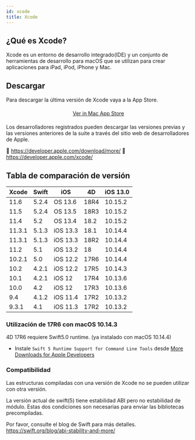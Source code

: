 ```yaml
---
id: xcode
title: Xcode
---
```


## ¿Qué es Xcode?

Xcode es un entorno de desarrollo integrado(IDE) y un conjunto de herramientas de desarrollo para macOS que se utilizan para crear aplicaciones para iPad, iPod, iPhone y Mac.

## Descargar

Para descargar la última versión de Xcode vaya a la App Store.

<div markdown="1" style="text-align: center; margin-top: 20px; margin-bottom: 20px">
<a class="button" href="macappstore://itunes.apple.com/app/id497799835?mt=12">Ver in Mac App Store </a>
</div>

Los desarrolladores registrados pueden descargar las versiones previas y las versiones anteriores de la suite a través del sitio web de desarrolladores de Apple.

🔗 https://developer.apple.com/download/more/ 🔗 https://developer.apple.com/xcode/

## Tabla de comparación de versión

| Xcode  | Swift | iOS      | 4D   | iOS 13.0 |
| ------ | ----- | -------- | ---- | -------- |
| 11.6   | 5.2.4 | OS 13.6  | 18R4 | 10.15.2  |
| 11.5   | 5.2.4 | OS 13.5  | 18R3 | 10.15.2  |
| 11.4   | 5.2   | OS 13.4  | 18.2 | 10.15.2  |
| 11.3.1 | 5.1.3 | iOS 13.3 | 18.1 | 10.14.4  |
| 11.3.1 | 5.1.3 | iOS 13.3 | 18R2 | 10.14.4  |
| 11.2   | 5.1   | iOS 13.2 | 18   | 10.14.4  |
| 10.2.1 | 5.0   | iOS 12.2 | 17R6 | 10.14.4  |
| 10.2   | 4.2.1 | iOS 12.2 | 17R5 | 10.14.3  |
| 10.1   | 4.2.1 | iOS 12   | 17R4 | 10.13.6  |
| 10.0   | 4.2   | iOS 12   | 17R3 | 10.13.6  |
| 9.4    | 4.1.2 | iOS 11.4 | 17R2 | 10.13.2  |
| 9.3.1  | 4.1   | iOS 11.3 | 17R2 | 10.13.2  |


### Utilización de 17R6 con macOS 10.14.3

4D 17R6 requiere Swift5.0 runtime. (ya instalado con macOS 10.14.4)

 - Instale `Swift 5 Runtime Support for Command Line Tools` desde [More Downloads for Apple Developers](https://developer.apple.com/download/more/)


### Compatibilidad

Las estructuras compiladas con una versión de Xcode no se pueden utilizar con otra versión.

La versión actual de swift(5) tiene estabilidad ABI pero no estabilidad de módulo. Estas dos condiciones son necesarias para enviar las bibliotecas precompiladas.

Por favor, consulte el blog de Swift para más detalles. https://swift.org/blog/abi-stability-and-more/
